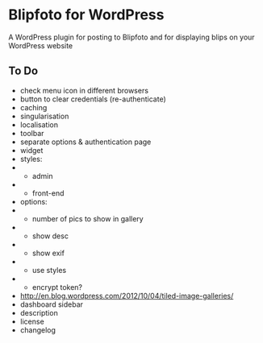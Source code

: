 # Blipfoto for WordPress

A WordPress plugin for posting to Blipfoto and for displaying blips on your WordPress website

## To Do

* check menu icon in different browsers
* button to clear credentials (re-authenticate)
* caching
* singularisation
* localisation
* toolbar
* separate options & authentication page
* widget
* styles:
* - admin
* - front-end
* options:
* - number of pics to show in gallery
* - show desc
* - show exif
* - use styles
* - encrypt token?
* http://en.blog.wordpress.com/2012/10/04/tiled-image-galleries/
* dashboard sidebar
* description
* license
* changelog
